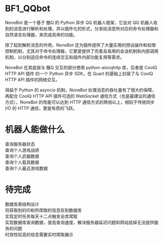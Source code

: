 # BF1_QQbot
NoneBot 是一个基于 酷Q 的 Python 异步 QQ 机器人框架，它会对 QQ 机器人收到的消息进行解析和处理，并以插件化的形式，分发给消息所对应的命令处理器和自然语言处理器，来完成具体的功能。  

除了起到解析消息的作用，NoneBot 还为插件提供了大量实用的预设操作和权限控制机制，尤其对于命令处理器，它更是提供了完善且易用的会话机制和内部调用机制，以分别适应命令的连续交互和插件内部功能复用等需求。  

NoneBot 在其底层与 酷Q 交互的部分使用 python-aiocqhttp 库，后者是 CoolQ HTTP API 插件 的一个 Python 异步 SDK，在 Quart 的基础上封装了与 CoolQ HTTP API 插件的网络交互。  

得益于 Python 的 asyncio 机制，NoneBot 处理消息的吞吐量有了很大的保障，再配合 CoolQ HTTP API 插件可选的 WebSocket 通信方式（也是最建议的通信方式），NoneBot 的性能可以达到 HTTP 通信方式的两倍以上，相较于传统同步 I/O 的 HTTP 通信，更是有质的飞跃。  


# 机器人能做什么
查询服务器状态  
查询个人游戏战绩  
查询个人武器数据  
查询个人载具数据  
查询个人最近游戏数据  


# 待完成
数据库表结构设计  
将获取到的ID和所爬取的信息存到数据库  
实现定时任务每天十二点触发全库爬取  
实现数据库查询数据，提高查询速度，解决服务器延迟问题和网站挂掉无法提供服务的问题  
时效性较高的信息需要实时爬取展示  

